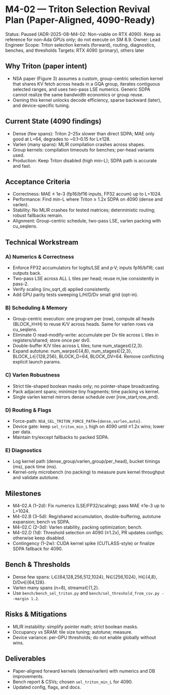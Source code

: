 # M4-02 — Triton Selection Revival Plan (Paper-Aligned, 4090-Ready)

Status: Paused (ADR-2025-08-M4-02: Non-viable on RTX 4090). Keep as reference for non-Ada GPUs only; do not execute on SM 8.9.
Owner: Lead Engineer
Scope: Triton selection kernels (forward), routing, diagnostics, benches, and thresholds
Targets: RTX 4090 (primary), others later

## Why Triton (paper intent)
- NSA paper (Figure 3) assumes a custom, group-centric selection kernel that shares KV fetch across heads in a GQA group, iterates contiguous selected ranges, and uses two-pass LSE numerics. Generic SDPA cannot realize the same bandwidth economics or group reuse.
- Owning this kernel unlocks decode efficiency, sparse backward (later), and device-specific tuning.

## Current State (4090 findings)
- Dense (few spans): Triton 2–25x slower than direct SDPA; MAE only good at L=64, degrades to ~0.1–0.15 for L≥128.
- Varlen (many spans): MLIR compilation crashes across shapes.
- Group kernels: compilation timeouts for benches; per-head variants used.
- Production: Keep Triton disabled (high min-L); SDPA path is accurate and fast.

## Acceptance Criteria
- Correctness: MAE ≤ 1e-3 (fp16/bf16 inputs, FP32 accum) up to L=1024.
- Performance: Find min-L where Triton ≥ 1.2x SDPA on 4090 (dense and varlen).
- Stability: No MLIR crashes for tested matrices; deterministic routing; robust fallbacks remain.
- Alignment: Group-centric schedule, two-pass LSE, varlen packing with cu_seqlens.

## Technical Workstream

### A) Numerics & Correctness
- Enforce FP32 accumulators for logits/LSE and p·V; inputs fp16/bf16; cast outputs back.
- Two-pass LSE across ALL L tiles per head; reuse m,lse consistently in pass-2.
- Verify scaling (inv_sqrt_d) applied consistently.
- Add GPU parity tests sweeping L/H/D/Dv small grid (opt-in).

### B) Scheduling & Memory
- Group-centric execution: one program per (row), compute all heads (BLOCK_H≤H) to reuse K/V across heads. Same for varlen rows via cu_seqlens.
- Eliminate O read-modify-write: accumulate per Dv tile across L tiles in registers/shared; store once per dv0.
- Double-buffer K/V tiles across L tiles; tune num_stages∈{2,3}.
- Expand autotune: num_warps∈{4,8}, num_stages∈{2,3}, BLOCK_L∈{128,256}, BLOCK_D=64, BLOCK_DV=64. Remove conflicting explicit launch params.

### C) Varlen Robustness
- Strict tile-shaped boolean masks only; no pointer-shape broadcasting.
- Pack adjacent spans; minimize tiny fragments; time packing vs kernel.
- Single varlen kernel mirrors dense schedule over [row_start,row_end).

### D) Routing & Flags
- Force-path: `NSA_SEL_TRITON_FORCE_PATH={dense,varlen,auto}`.
- Device gate: keep `sel_triton_min_L` high on 4090 until ≥1.2x wins; lower per data.
- Maintain try/except fallbacks to packed SDPA.

### E) Diagnostics
- Log kernel path (dense_group/varlen_group/per_head), bucket timings (ms), pack time (ms).
- Kernel-only microbench (no packing) to measure pure kernel throughput and validate autotune.

## Milestones
- M4-02.A (1–2d): Fix numerics (LSE/FP32/scaling); pass MAE ≤1e-3 up to L=1024.
- M4-02.B (3–5d): Reg/shared accumulation, double-buffering, autotune expansion; bench vs SDPA.
- M4-02.C (2–3d): Varlen stability, packing optimization; bench.
- M4-02.D (1d): Threshold selection on 4090 (≥1.2x), PR updates configs; otherwise keep disabled.
- Contingency (1–2w): CUDA kernel spike (CUTLASS-style) or finalize SDPA fallback for 4090.

## Bench & Thresholds
- Dense few spans: L∈{64,128,256,512,1024}, N∈{256,1024}, H∈{4,8}, D/Dv∈{64,128}.
- Varlen many spans (n=8), streams∈{1,2}.
- Use `bench/bench_sel_triton.py` and `bench/sel_threshold_from_csv.py --margin 1.2`.

## Risks & Mitigations
- MLIR instability: simplify pointer math; strict boolean masks.
- Occupancy vs SRAM: tile size tuning; autotune; measure.
- Device variance: per-GPU thresholds; do not enable globally without wins.

## Deliverables
- Paper-aligned forward kernels (dense/varlen) with numerics and DB improvements.
- Bench report & CSVs; chosen `sel_triton_min_L` for 4090.
- Updated config, flags, and docs.
